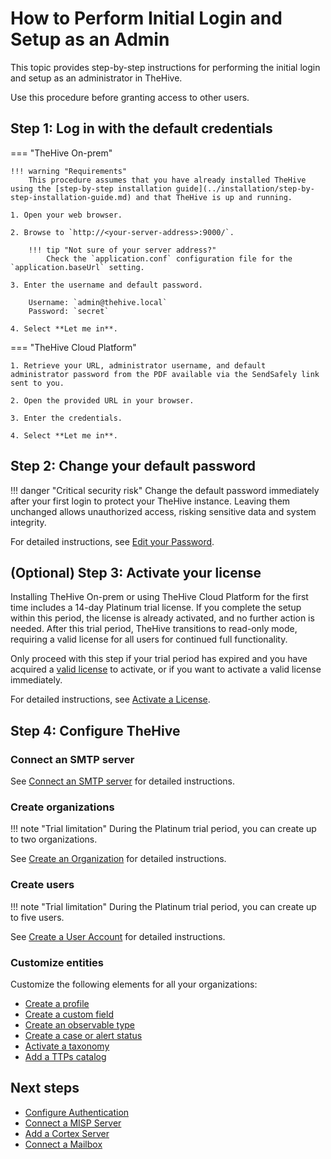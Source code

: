 # How to Perform Initial Login and Setup as an Admin

This topic provides step-by-step instructions for performing the initial login and setup as an administrator in TheHive.

Use this procedure before granting access to other users.

## Step 1: Log in with the default credentials

=== "TheHive On-prem"

    !!! warning "Requirements"
        This procedure assumes that you have already installed TheHive using the [step-by-step installation guide](../installation/step-by-step-installation-guide.md) and that TheHive is up and running.

    1. Open your web browser.

    2. Browse to `http://<your-server-address>:9000/`.

        !!! tip "Not sure of your server address?"
            Check the `application.conf` configuration file for the `application.baseUrl` setting.

    3. Enter the username and default password.

        Username: `admin@thehive.local`
        Password: `secret`

    4. Select **Let me in**.

=== "TheHive Cloud Platform"

    1. Retrieve your URL, administrator username, and default administrator password from the PDF available via the SendSafely link sent to you.

    2. Open the provided URL in your browser.

    3. Enter the credentials.

    4. Select **Let me in**.

## Step 2: Change your default password

!!! danger "Critical security risk"
    Change the default password immediately after your first login to protect your TheHive instance. Leaving them unchanged allows unauthorized access, risking sensitive data and system integrity.

For detailed instructions, see [Edit your Password](../user-guides/manage-password.md#edit-your-password).

## (Optional) Step 3: Activate your license

<!-- md:version 5.3 --> Installing TheHive On-prem or using TheHive Cloud Platform for the first time includes a 14-day Platinum trial license. If you complete the setup within this period, the license is already activated, and no further action is needed. After this trial period, TheHive transitions to read-only mode, requiring a valid license for all users for continued full functionality.

Only proceed with this step if your trial period has expired and you have acquired a [valid license](../installation/licenses/about-licenses.md) to activate, or if you want to activate a valid license immediately.

For detailed instructions, see [Activate a License](../installation/licenses/activate-a-license.md).

## Step 4: Configure TheHive

### Connect an SMTP server

See [Connect an SMTP server](smtp.md) for detailed instructions.

### Create organizations

!!! note "Trial limitation"
    During the Platinum trial period, you can create up to two organizations.

See [Create an Organization](./organizations/create-an-organization.md) for detailed instructions.

### Create users

!!! note "Trial limitation"
    During the Platinum trial period, you can create up to five users.

See [Create a User Account](../user-guides/organization/configure-organization/manage-user-accounts/create-a-user-account.md) for detailed instructions.

### Customize entities

Customize the following elements for all your organizations:

* [Create a profile](./profiles/create-a-profile.md)
* [Create a custom field](./custom-fields/create-a-custom-field.md)
* [Create an observable type](./observable-types/create-an-observable-type.md)
* [Create a case or alert status](./status/create-a-status.md)
* [Activate a taxonomy](./taxonomies/activate-deactivate-a-taxonomy.md)
* [Add a TTPs catalog](./ttps/add-a-catalog.md)

<h2>Next steps</h2>

* [Configure Authentication](./authentication/configure-authentication.md)
* [Connect a MISP Server](./misp-integration/connect-a-misp-server.md)
* [Add a Cortex Server](./cortex/add-a-cortex-server.md)
* [Connect a Mailbox](./email-intake-connector/connect-a-mailbox.md)